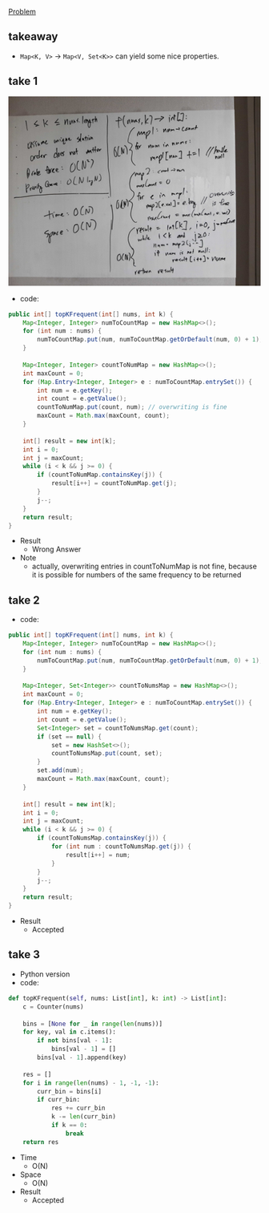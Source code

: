 [Problem](https://leetcode.com/problems/top-k-frequent-elements/)

## takeaway
- `Map<K, V>` -> `Map<V, Set<K>>` can yield some nice properties.

## take 1
![](img-1.jpg)
- code:
```java
public int[] topKFrequent(int[] nums, int k) {
    Map<Integer, Integer> numToCountMap = new HashMap<>();
    for (int num : nums) {
        numToCountMap.put(num, numToCountMap.getOrDefault(num, 0) + 1);
    }

    Map<Integer, Integer> countToNumMap = new HashMap<>();
    int maxCount = 0;
    for (Map.Entry<Integer, Integer> e : numToCountMap.entrySet()) {
        int num = e.getKey();
        int count = e.getValue();
        countToNumMap.put(count, num); // overwriting is fine
        maxCount = Math.max(maxCount, count);
    }

    int[] result = new int[k];
    int i = 0;
    int j = maxCount;
    while (i < k && j >= 0) {
        if (countToNumMap.containsKey(j)) {
            result[i++] = countToNumMap.get(j);
        }
        j--;
    }
    return result;
}
```
- Result
    - Wrong Answer
- Note
    - actually, overwriting entries in countToNumMap is not fine, because it
      is possible for numbers of the same frequency to be returned

## take 2
- code:
```java
public int[] topKFrequent(int[] nums, int k) {
    Map<Integer, Integer> numToCountMap = new HashMap<>();
    for (int num : nums) {
        numToCountMap.put(num, numToCountMap.getOrDefault(num, 0) + 1);
    }

    Map<Integer, Set<Integer>> countToNumsMap = new HashMap<>();
    int maxCount = 0;
    for (Map.Entry<Integer, Integer> e : numToCountMap.entrySet()) {
        int num = e.getKey();
        int count = e.getValue();
        Set<Integer> set = countToNumsMap.get(count);
        if (set == null) {
            set = new HashSet<>();
            countToNumsMap.put(count, set);
        }
        set.add(num);
        maxCount = Math.max(maxCount, count);
    }

    int[] result = new int[k];
    int i = 0;
    int j = maxCount;
    while (i < k && j >= 0) {
        if (countToNumsMap.containsKey(j)) {
            for (int num : countToNumsMap.get(j)) {
                result[i++] = num;
            }
        }
        j--;
    }
    return result;
}
```
- Result
    - Accepted

## take 3
- Python version
- code:
```python
def topKFrequent(self, nums: List[int], k: int) -> List[int]:
    c = Counter(nums)

    bins = [None for _ in range(len(nums))]
    for key, val in c.items():
        if not bins[val - 1]:
            bins[val - 1] = []
        bins[val - 1].append(key)

    res = []
    for i in range(len(nums) - 1, -1, -1):
        curr_bin = bins[i]
        if curr_bin:
            res += curr_bin
            k -= len(curr_bin)
            if k == 0:
                break
    return res
```
- Time
    - O(N)
- Space
    - O(N)
- Result
    - Accepted

